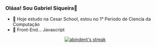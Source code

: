 ### Oláaa! Sou Gabriel Siqueira👋

- 🔭 Hoje estudo na Cesar School, estou no 1° Periodo de Ciencia da Computação
- 🌱 Front-End... Javascript

<div align="center" dir="auto">
  <a target="_blank" rel="noopener noreferrer nofollow" href="https://camo.githubusercontent.com/95668100e1ab1229a46b08e653f5a9bdff671eed64a271b50a9f6b8fa010d587/68747470733a2f2f6769746875622d726561646d652d73747265616b2d73746174732e6865726f6b756170702e636f6d3f757365723d636c617564696f6176676f267468656d653d7261646963616c266c6f63616c653d70742d6272"><img alt="abindent's streak" src="https://camo.githubusercontent.com/95668100e1ab1229a46b08e653f5a9bdff671eed64a271b50a9f6b8fa010d587/68747470733a2f2f6769746875622d726561646d652d73747265616b2d73746174732e6865726f6b756170702e636f6d3f757365723d636c617564696f6176676f267468656d653d7261646963616c266c6f63616c653d70742d6272" data-canonical-src="https://github-readme-streak-stats.herokuapp.com?user=claudioavgo&amp;theme=radical&amp;locale=pt-br" style="max-width: 100%;"></a>
</div>
